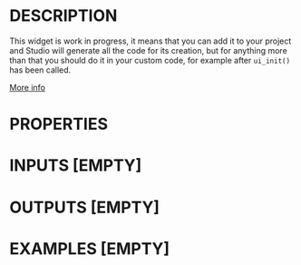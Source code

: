 # DESCRIPTION

This widget is work in progress, it means that you can add it to your project and Studio will generate all the code for its creation, but for anything more than that you should do it in your custom code, for example after `ui_init()` has been called.

[More info](https://docs.lvgl.io/master/widgets/list.html)

# PROPERTIES

# INPUTS [EMPTY]

# OUTPUTS [EMPTY]

# EXAMPLES [EMPTY]
